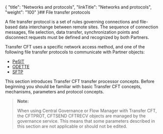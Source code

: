 {
    "title": "Networks and protocols",
    "linkTitle": "Networks and protocols",
    "weight": "100"
}## File transfer protocols

A file transfer protocol is
a set of rules governing connections and file-based data interchange between
remote sites. The sequence of connection messages, file selection, data
transfer, synchronization points and disconnect requests must be defined
and recognized by both Partners.

Transfer CFT uses a specific network access
method,  and one of the following file transfer protocols
to communicate with Partner objects:

-   [PeSIT](about_pesit)
-   [ODETTE](start_here_odette)
-   [SFTP](sftp_intro)

This
section introduces Transfer CFT transfer processor concepts. Before beginning you should be familiar with basic Transfer
CFT concepts, mechanisms, parameters and protocol concepts.

> **Note:**
>
> When using Central Governance or Flow Manager  with Transfer CFT, the CFTPROT, CFTSEND CFTRECV objects are managed by the governance service. This means that some parameters described in this section are not applicable or should not be edited.
